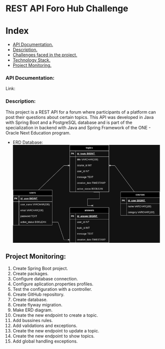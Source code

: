 # REST API Foro Hub Challenge

# Index
- [API Documentation.](#api-documentation)
- [Description.](#description)
- [Challenges faced in the project.](#challenges)
- [Technology Stack.](#technology-stack)
- [Project Monitoring.](#project-monitoring)

### API Documentation:
Link:

### Description:
This project is a REST API for a forum where participants
of a platform can post their questions about certain topics.
This API was developed in Java with Spring Boot and a 
PostgreSQL database and is part of the specialization in 
backend with Java and Spring Framework of the ONE - Oracle
Next Education program.

- ERD Database:
![ERD database](images/ForoHubDbERD.png)

## Project Monitoring:
1. Create Spring Boot project.
2. Create packages.
3. Configure database connection.
4. Configure aplication.properties profiles.
5. Test the configuration with a controller.
6. Create GitHub repository.
7. Create database.
8. Create flyway migration.
9. Make ERD diagram.
10. Create the new endpoint to create a topic.
11. Add bussines rules.
12. Add validations and exceptions.
13. Create the new endpoint to update a topic.
14. Create the new endpoint to show topics.
15. Add global handling exceptions.
